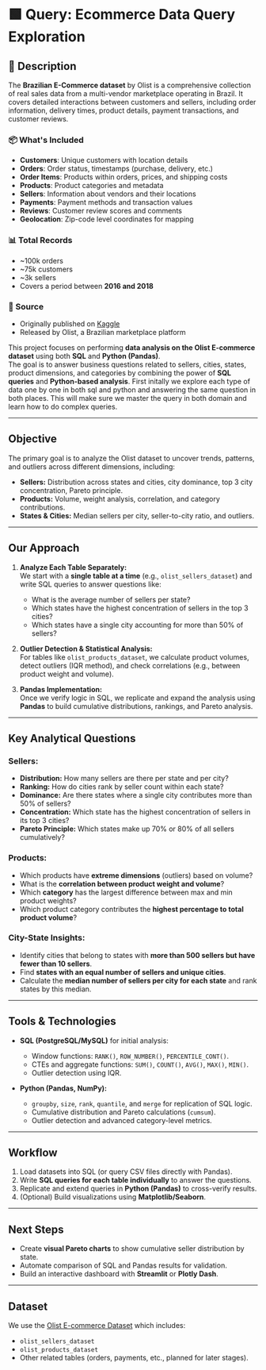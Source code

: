# 🟩 Query: Ecommerce Data Query Exploration

## 📌 Description
The **Brazilian E-Commerce dataset** by Olist is a comprehensive collection of real sales data from a multi-vendor marketplace operating in Brazil. It covers detailed interactions between customers and sellers, including order information, delivery times, product details, payment transactions, and customer reviews.

### 📦 What's Included
- **Customers**: Unique customers with location details
- **Orders**: Order status, timestamps (purchase, delivery, etc.)
- **Order Items**: Products within orders, prices, and shipping costs
- **Products**: Product categories and metadata
- **Sellers**: Information about vendors and their locations
- **Payments**: Payment methods and transaction values
- **Reviews**: Customer review scores and comments
- **Geolocation**: Zip-code level coordinates for mapping

### 📊 Total Records
- ~100k orders
- ~75k customers
- ~3k sellers
- Covers a period between **2016 and 2018**

### 🧩 Source
- Originally published on [Kaggle](https://www.kaggle.com/datasets/olistbr/brazilian-ecommerce)
- Released by Olist, a Brazilian marketplace platform

This project focuses on performing **data analysis on the Olist E-commerce dataset** using both **SQL** and **Python (Pandas)**.  
The goal is to answer business questions related to sellers, cities, states, product dimensions, and categories by combining the power of **SQL queries** and **Python-based analysis**.
First initally we explore each type of data one by one in both sql and python and answering the same question in both places. This will make sure we master the query in both domain and
learn how to do complex queries.

---

## **Objective**
The primary goal is to analyze the Olist dataset to uncover trends, patterns, and outliers across different dimensions, including:
- **Sellers:** Distribution across states and cities, city dominance, top 3 city concentration, Pareto principle.
- **Products:** Volume, weight analysis, correlation, and category contributions.
- **States & Cities:** Median sellers per city, seller-to-city ratio, and outliers.

---

## **Our Approach**
1. **Analyze Each Table Separately:**  
   We start with a **single table at a time** (e.g., `olist_sellers_dataset`) and write SQL queries to answer questions like:
   - What is the average number of sellers per state?
   - Which states have the highest concentration of sellers in the top 3 cities?
   - Which states have a single city accounting for more than 50% of sellers?

2. **Outlier Detection & Statistical Analysis:**  
   For tables like `olist_products_dataset`, we calculate product volumes, detect outliers (IQR method), and check correlations (e.g., between product weight and volume).

3. **Pandas Implementation:**  
   Once we verify logic in SQL, we replicate and expand the analysis using **Pandas** to build cumulative distributions, rankings, and Pareto analysis.

---

## **Key Analytical Questions**
### Sellers:
- **Distribution:** How many sellers are there per state and per city?
- **Ranking:** How do cities rank by seller count within each state?
- **Dominance:** Are there states where a single city contributes more than 50% of sellers?
- **Concentration:** Which state has the highest concentration of sellers in its top 3 cities?
- **Pareto Principle:** Which states make up 70% or 80% of all sellers cumulatively?

### Products:
- Which products have **extreme dimensions** (outliers) based on volume?
- What is the **correlation between product weight and volume**?
- Which **category** has the largest difference between max and min product weights?
- Which product category contributes the **highest percentage to total product volume**?

### City-State Insights:
- Identify cities that belong to states with **more than 500 sellers but have fewer than 10 sellers**.
- Find **states with an equal number of sellers and unique cities**.
- Calculate the **median number of sellers per city for each state** and rank states by this median.

---

## **Tools & Technologies**
- **SQL (PostgreSQL/MySQL)** for initial analysis:
  - Window functions: `RANK()`, `ROW_NUMBER()`, `PERCENTILE_CONT()`.
  - CTEs and aggregate functions: `SUM()`, `COUNT()`, `AVG()`, `MAX()`, `MIN()`.
  - Outlier detection using IQR.

- **Python (Pandas, NumPy):**
  - `groupby`, `size`, `rank`, `quantile`, and `merge` for replication of SQL logic.
  - Cumulative distribution and Pareto calculations (`cumsum`).
  - Outlier detection and advanced category-level metrics.

---

## **Workflow**
1. Load datasets into SQL (or query CSV files directly with Pandas).
2. Write **SQL queries for each table individually** to answer the questions.
3. Replicate and extend queries in **Python (Pandas)** to cross-verify results.
4. (Optional) Build visualizations using **Matplotlib/Seaborn**.

---

## **Next Steps**
- Create **visual Pareto charts** to show cumulative seller distribution by state.
- Automate comparison of SQL and Pandas results for validation.
- Build an interactive dashboard with **Streamlit** or **Plotly Dash**.

---

## **Dataset**
We use the [Olist E-commerce Dataset](https://www.kaggle.com/olistbr/olist-dataset) which includes:
- `olist_sellers_dataset`
- `olist_products_dataset`
- Other related tables (orders, payments, etc., planned for later stages).
